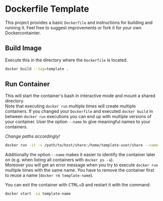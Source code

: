 # Dockerfile Template

This project provides a basic `Dockerfile` and instructions for building and running it. Feel free to suggest improvements or fork it for your own Dockercontainter.


## Build Image
Execute this in the directory where the `Dockerfile` is located.
```bash
docker build --tag=template .
```
## Run Container
This will start the container's bash in interactive mode and mount a shared directory.  
Note that executing `docker run` multiple times will create multiple containers. If you changed your `Dockerfile` and executed `docker build` in between `docker run` executions you can end up with multiple versions of your container. User the option `--name` to give meaningful names to your containers.

*Change paths accordingly!*
```bash
docker run -it -v /path/to/host/share:/home/template-user/share --name template-name template:latest /bin/bash
```
Additionally the option `--name` makes it easier to identify the container later on (e.g. when listing all containers with `docker ps -a`).  
Moreover you will get an error message when you try to execute `docker run` multiple times with the same name. You have to remove the container first to reuse a name (`docker rm template-name`).

You can exit the container with <kbd>CTRL</kbd>+<kbd>D</kbd> and restart it with the command:
```bash
docker start -ia template-name
```

